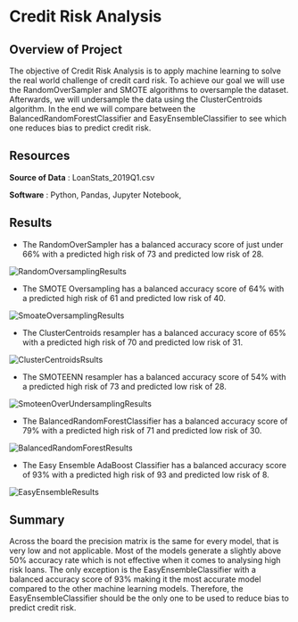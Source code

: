 # Credit Risk Analysis

## Overview of Project
The objective of Credit Risk Analysis is to apply machine learning to solve the real world challenge of credit card risk. To achieve our goal we will use the RandomOverSampler and SMOTE algorithms to oversample the dataset. Afterwards, we will undersample the data using the ClusterCentroids algorithm. In the end we will compare between the BalancedRandomForestClassifier and EasyEnsembleClassifier to see which one reduces bias to predict credit risk.
## Resources
**Source of Data** : LoanStats_2019Q1.csv 

**Software** : Python, Pandas, Jupyter Notebook,

## Results

- The RandomOverSampler has a balanced accuracy score of just under 66% with a predicted high risk of 73 and predicted low risk of 28. 

![RandomOversamplingResults](https://user-images.githubusercontent.com/82983000/129909679-191b1836-c275-4cb5-9328-a468d9fe3225.png)

- The SMOTE Oversampling has a balanced accuracy score of 64% with a predicted high risk of 61 and predicted low risk of 40.

 ![SmoateOversamplingResults](https://user-images.githubusercontent.com/82983000/129909890-6562e04c-6082-4162-9283-fc9977a6516b.png)
 
- The ClusterCentroids resampler has a balanced accuracy score of 65% with a predicted high risk of 70 and predicted low risk of 31.

 ![ClusterCentroidsRsults](https://user-images.githubusercontent.com/82983000/129910050-15102f0c-1d1f-4615-a899-e0b69c30fe01.png)

- The SMOTEENN resampler has a balanced accuracy score of 54% with a predicted high risk of 73 and predicted low risk of 28.

 ![SmoteenOverUndersamplingResults](https://user-images.githubusercontent.com/82983000/129910274-138a30ad-f72b-4aaf-b8ec-8d8ff80492d6.png)
 
- The BalancedRandomForestClassifier has a balanced accuracy score of 79% with a predicted high risk of 71 and predicted low risk of 30.

 ![BalancedRandomForestResults](https://user-images.githubusercontent.com/82983000/129910544-30c3b2e7-415c-4331-8699-192cf9dd6fd2.png)
 
- The Easy Ensemble AdaBoost Classifier has a balanced accuracy score of 93% with a predicted high risk of 93 and predicted low risk of 8.

 ![EasyEnsembleResults](https://user-images.githubusercontent.com/82983000/129910674-9bafdc91-1df7-4bbb-8ac9-1614777e16a4.png)
 


## Summary
Across the board the precision matrix is the same for every model, that is very low and not applicable. Most of the models generate a slightly above 50% accuracy rate which is not effective when it comes to analysing high risk loans. The only exception is the EasyEnsembleClassifier with a balanced accuracy score of 93% making it the most accurate model compared to the other machine learning models. Therefore, the EasyEnsembleClassifier should be the only one to be used to reduce bias to predict credit risk. 
